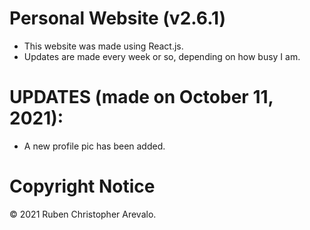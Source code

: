 # Personal Website (v2.6.1)

* This website was made using React.js.
* Updates are made every week or so, depending on how busy I am.

# UPDATES (made on October 11, 2021):

* A new profile pic has been added.

# Copyright Notice

© 2021 Ruben Christopher Arevalo.
